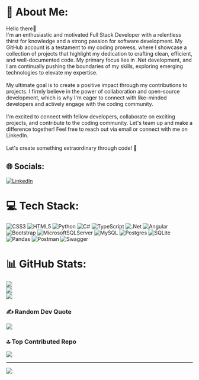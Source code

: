 # 💫 About Me:
Hello there👋<br>I'm an enthusiastic and motivated Full Stack Developer with a relentless thirst for knowledge and a strong passion for software development. My GitHub account is a testament to my coding prowess, where I showcase a collection of projects that highlight my dedication to crafting clean, efficient, and well-documented code. My primary focus lies in .Net development, and I am continually pushing the boundaries of my skills, exploring emerging technologies to elevate my expertise.<br><br>My ultimate goal is to create a positive impact through my contributions to projects. I firmly believe in the power of collaboration and open-source development, which is why I'm eager to connect with like-minded developers and actively engage with the coding community.<br><br>I'm excited to connect with fellow developers, collaborate on exciting projects, and contribute to the coding community. Let's team up and make a difference together! Feel free to reach out via email or connect with me on LinkedIn.<br><br>Let's create something extraordinary through code! 🚀


## 🌐 Socials:
[![LinkedIn](https://img.shields.io/badge/LinkedIn-%230077B5.svg?logo=linkedin&logoColor=white)](https://linkedin.com/in/https://www.linkedin.com/in/leylamehtiyeva) 

# 💻 Tech Stack:
![CSS3](https://img.shields.io/badge/css3-%231572B6.svg?style=flat&logo=css3&logoColor=white) ![HTML5](https://img.shields.io/badge/html5-%23E34F26.svg?style=flat&logo=html5&logoColor=white) ![Python](https://img.shields.io/badge/python-3670A0?style=flat&logo=python&logoColor=ffdd54) ![C#](https://img.shields.io/badge/c%23-%23239120.svg?style=flat&logo=c-sharp&logoColor=white) ![TypeScript](https://img.shields.io/badge/typescript-%23007ACC.svg?style=flat&logo=typescript&logoColor=white) ![.Net](https://img.shields.io/badge/.NET-5C2D91?style=flat&logo=.net&logoColor=white) ![Angular](https://img.shields.io/badge/angular-%23DD0031.svg?style=flat&logo=angular&logoColor=white) ![Bootstrap](https://img.shields.io/badge/bootstrap-%23563D7C.svg?style=flat&logo=bootstrap&logoColor=white) ![MicrosoftSQLServer](https://img.shields.io/badge/Microsoft%20SQL%20Sever-CC2927?style=flat&logo=microsoft%20sql%20server&logoColor=white) ![MySQL](https://img.shields.io/badge/mysql-%2300f.svg?style=flat&logo=mysql&logoColor=white) ![Postgres](https://img.shields.io/badge/postgres-%23316192.svg?style=flat&logo=postgresql&logoColor=white) ![SQLite](https://img.shields.io/badge/sqlite-%2307405e.svg?style=flat&logo=sqlite&logoColor=white) ![Pandas](https://img.shields.io/badge/pandas-%23150458.svg?style=flat&logo=pandas&logoColor=white) ![Postman](https://img.shields.io/badge/Postman-FF6C37?style=flat&logo=postman&logoColor=white) ![Swagger](https://img.shields.io/badge/-Swagger-%23Clojure?style=flat&logo=swagger&logoColor=white)
# 📊 GitHub Stats:
![](https://github-readme-stats.vercel.app/api?username=leylamehtiyevaa&theme=gotham&hide_border=false&include_all_commits=false&count_private=true)<br/>
![](https://github-readme-streak-stats.herokuapp.com/?user=leylamehtiyevaa&theme=gotham&hide_border=false)<br/>
![](https://github-readme-stats.vercel.app/api/top-langs/?username=leylamehtiyevaa&theme=gotham&hide_border=false&include_all_commits=false&count_private=true&layout=compact)

### ✍️ Random Dev Quote
![](https://quotes-github-readme.vercel.app/api?type=horizontal&theme=tokyonight)

### 🔝 Top Contributed Repo
![](https://github-contributor-stats.vercel.app/api?username=leylamehtiyevaa&limit=5&theme=dark&combine_all_yearly_contributions=true)

---
[![](https://visitcount.itsvg.in/api?id=leylamehtiyevaa&icon=0&color=0)](https://visitcount.itsvg.in)

<!-- Proudly created with GPRM ( https://gprm.itsvg.in ) -->
